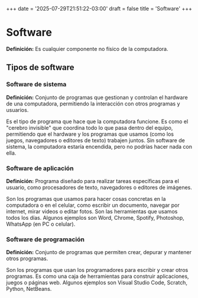 +++
date = '2025-07-29T21:51:22-03:00'
draft = false
title = 'Software'
+++

# Software

**Definición:** Es cualquier componente no físico de la computadora.

## Tipos de software

### Software de sistema

**Definición:** Conjunto de programas que gestionan y controlan el hardware de una computadora, permitiendo la interacción con otros programas y usuarios.

Es el tipo de programa que hace que la computadora funcione. Es como el "cerebro invisible" que coordina todo lo que pasa dentro del equipo, permitiendo que el hardware y los programas que usamos (como los juegos, navegadores o editores de texto) trabajen juntos. Sin software de sistema, la computadora estaría encendida, pero no podrías hacer nada con ella.

### Software de aplicación

**Definición:** Programa diseñado para realizar tareas específicas para el usuario, como procesadores de texto, navegadores o editores de imágenes.

Son los programas que usamos para hacer cosas concretas en la computadora o en el celular, como escribir un documento, navegar por internet, mirar videos o editar fotos. Son las herramientas que usamos todos los días. Algunos ejemplos son Word, Chrome, Spotify, Photoshop, WhatsApp (en PC o celular).

### Software de programación

**Definición:** Conjunto de programas que permiten crear, depurar y mantener otros programas.

Son los programas que usan los programadores para escribir y crear otros programas. Es como una caja de herramientas para construir aplicaciones, juegos o páginas web. Algunos ejemplos son Visual Studio Code, Scratch, Python, NetBeans.

